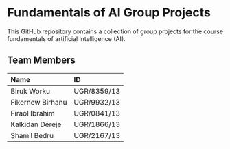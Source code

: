 # Fundamentals of AI Group Projects
This GitHub repository contains a collection of group projects for the course fundamentals of artificial intelligence (AI).

## Team Members
| Name	            | ID           |
|:-------------------|:--------------|
| Biruk Worku	      | UGR/8359/13  |
| Fikernew Birhanu  |	UGR/9932/13  |
| Firaol Ibrahim    |	UGR/0841/13  |
| Kalkidan Dereje   |	UGR/1866/13  |
| Shamil Bedru      |	UGR/2167/13  |
